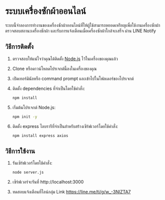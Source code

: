 # ระบบเครื่องซักผ้าออนไลน์

ระบบนี้จำลองการทำงานของเครื่องซักผ้าออนไลน์ที่ให้ผู้ใช้สามารถหยอดเหรียญเพื่อใช้งานเครื่องซักผ้า ตรวจสอบสถานะเครื่องซักผ้า และรับการแจ้งเตือนเมื่อเครื่องซักผ้าใกล้จะเสร็จ ผ่าน LINE Notify

## วิธีการติดตั้ง

1. ตรวจสอบให้แน่ใจว่าคุณได้ติดตั้ง [Node.js](https://nodejs.org) ไว้ในเครื่องของคุณแล้ว
2. Clone หรือดาวน์โหลดโปรเจกต์นี้ลงในเครื่องของคุณ
3. เปิดเทอร์มินัลหรือ command prompt และเข้าไปในโฟลเดอร์ของโปรเจกต์
4. ติดตั้ง dependencies ที่จำเป็นโดยใช้คำสั่ง:

   ```bash
   npm install

5. เริ่มต้นโปรเจกต์ Node.js:
  
   ```bash
   npm init -y
   
6. ติดตั้ง express ไลบรารีที่จำเป็นสำหรับสร้างเซิร์ฟเวอร์โดยใช้คำสั่ง:

   ```bash
   npm install express axios
   
## วิธีการใช้งาน

1. รันเซิร์ฟเวอร์โดยใช้คำสั่ง:

   ```bash
   node server.js
2. เซิร์ฟเวอร์จะรันที่ http://localhost:3000
3. ทดสอบแจ้งเตือนที่ไลน์กลุ่ม Link https://line.me/ti/g/w_-3NIZTA7

